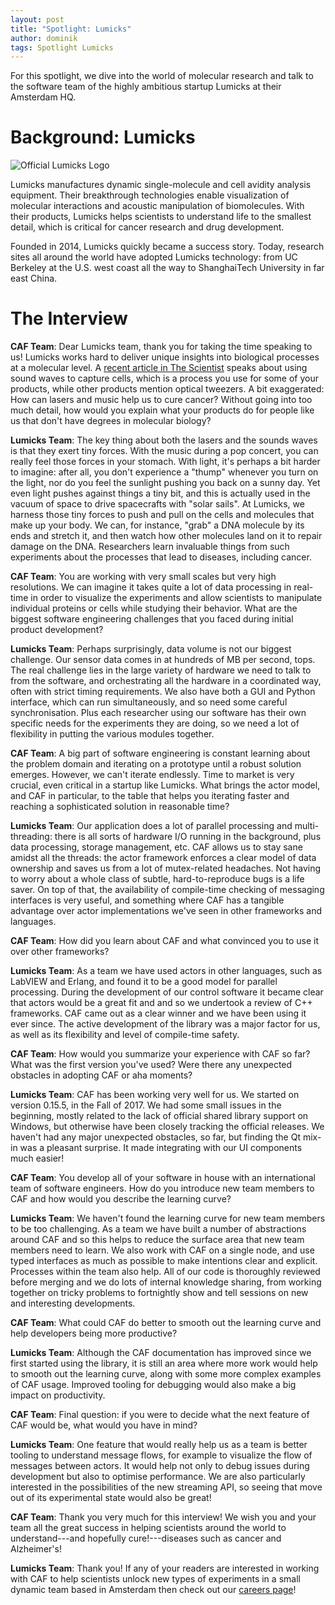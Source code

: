 ```yaml
---
layout: post
title: "Spotlight: Lumicks"
author: dominik
tags: Spotlight Lumicks
---
```


For this spotlight, we dive into the world of molecular research and talk to
the software team of the highly ambitious startup Lumicks at their Amsterdam
HQ.

# Background: Lumicks

<img class="centered-image" src="{{ site.url }}/static/img/lumicks.png"
     alt="Official Lumicks Logo">

Lumicks manufactures dynamic single-molecule and cell avidity analysis
equipment. Their breakthrough technologies enable visualization of molecular
interactions and acoustic manipulation of biomolecules. With their products,
Lumicks helps scientists to understand life to the smallest detail, which is
critical for cancer research and drug development.

Founded in 2014, Lumicks quickly became a success story. Today, research sites
all around the world have adopted Lumicks technology: from UC Berkeley at the
U.S. west coast all the way to ShanghaiTech University in far east China.

# The Interview

__CAF Team__: Dear Lumicks team, thank you for taking the time speaking to us!
Lumicks works hard to deliver unique insights into biological processes at a
molecular level. A [recent article in The
Scientist](https://www.the-scientist.com/modus-operandi/dancing-cells-65127/amp)
speaks about using sound waves to capture cells, which is a process you use for
some of your products, while other products mention optical tweezers. A bit
exaggerated: How can lasers and music help us to cure cancer? Without going
into too much detail, how would you explain what your products do for people
like us that don't have degrees in molecular biology?

__Lumicks Team__: The key thing about both the lasers and the sounds waves is
that they exert tiny forces. With the music during a pop concert, you can
really feel those forces in your stomach. With light, it's perhaps a bit harder
to imagine: after all, you don't experience a "thump" whenever you turn on the
light, nor do you feel the sunlight pushing you back on a sunny day. Yet even
light pushes against things a tiny bit, and this is actually used in the vacuum
of space to drive spacecrafts with "solar sails". At Lumicks, we harness those
tiny forces to push and pull on the cells and molecules that make up your body.
We can, for instance, "grab" a DNA molecule by its ends and stretch it, and
then watch how other molecules land on it to repair damage on the DNA.
Researchers learn invaluable things from such experiments about the processes
that lead to diseases, including cancer.

__CAF Team__: You are working with very small scales but very high resolutions.
We can imagine it takes quite a lot of data processing in real-time in order to
visualize the experiments and allow scientists to manipulate individual
proteins or cells while studying their behavior. What are the biggest software
engineering challenges that you faced during initial product development?

__Lumicks Team__: Perhaps surprisingly, data volume is not our biggest
challenge. Our sensor data comes in at hundreds of MB per second, tops. The
real challenge lies in the large variety of hardware we need to talk to from
the software, and orchestrating all the hardware in a coordinated way, often
with strict timing requirements. We also have both a GUI and Python interface,
which can run simultaneously, and so need some careful synchronisation. Plus
each researcher using our software has their own specific needs for the
experiments they are doing, so we need a lot of flexibility in putting the
various modules together.

__CAF Team__: A big part of software engineering is constant learning about the
problem domain and iterating on a prototype until a robust solution emerges.
However, we can't iterate endlessly. Time to market is very crucial, even
critical in a startup like Lumicks. What brings the actor model, and CAF in
particular, to the table that helps you iterating faster and reaching a
sophisticated solution in reasonable time?

__Lumicks Team__: Our application does a lot of parallel processing and
multi-threading: there is all sorts of hardware I/O running in the background,
plus data processing, storage management, etc. CAF allows us to stay sane
amidst all the threads: the actor framework enforces a clear model of data
ownership and saves us from a lot of mutex-related headaches. Not having to
worry about a whole class of subtle, hard-to-reproduce bugs is a life saver. On
top of that, the availability of compile-time checking of messaging interfaces
is very useful, and something where CAF has a tangible advantage over actor
implementations we've seen in other frameworks and languages.

__CAF Team__: How did you learn about CAF and what convinced you to use it over
other frameworks?

__Lumicks Team__: As a team we have used actors in other languages, such as
LabVIEW and Erlang, and found it to be a good model for parallel processing.
During the development of our control software it became clear that actors
would be a great fit and and so we undertook a review of C++ frameworks. CAF
came out as a clear winner and we have been using it ever since. The active
development of the library was a major factor for us, as well as its
flexibility and level of compile-time safety.

__CAF Team__: How would you summarize your experience with CAF so far? What was
the first version you've used? Were there any unexpected obstacles in adopting
CAF or aha moments?

__Lumicks Team__: CAF has been working very well for us. We started on version
0.15.5, in the Fall of 2017. We had some small issues in the beginning, mostly
related to the lack of official shared library support on Windows, but
otherwise have been closely tracking the official releases. We haven't had any
major unexpected obstacles, so far, but finding the Qt mix-in was a
pleasant surprise. It made integrating with our UI components much easier! 

__CAF Team__: You develop all of your software in house with an international
team of software engineers. How do you introduce new team members to CAF and
how would you describe the learning curve?

__Lumicks Team__: We haven't found the learning curve for new team members to
be too challenging. As a team we have built a number of abstractions around CAF
and so this helps to reduce the surface area that new team members need to
learn. We also work with CAF on a single node, and use typed interfaces as much
as possible to make intentions clear and explicit. Processes within the team
also help. All of our code is thoroughly reviewed before merging and we do lots
of internal knowledge sharing, from working together on tricky problems to
fortnightly show and tell sessions on new and interesting developments.

__CAF Team__: What could CAF do better to smooth out the learning curve and
help developers being more productive?

__Lumicks Team__: Although the CAF documentation has improved since we first
started using the library, it is still an area where more work would help to
smooth out the learning curve, along with some more complex examples of CAF
usage. Improved tooling for debugging would also make a big impact on
productivity. 

__CAF Team__: Final question: if you were to decide what the next feature of
CAF would be, what would you have in mind?

__Lumicks Team__: One feature that would really help us as a team is better
tooling to understand message flows, for example to visualize the flow of
messages between actors. It would help not only to debug issues during
development but also to optimise performance. We are also particularly
interested in the possibilities of the new streaming API, so seeing that move
out of its experimental state would also be great!

__CAF Team__: Thank you very much for this interview! We wish you and your team
all the great success in helping scientists around the world to
understand---and hopefully cure!---diseases such as cancer and Alzheimer's!

__Lumicks Team__: Thank you! If any of your readers are interested in working
with CAF to help scientists unlock new types of experiments in a small dynamic
team based in Amsterdam then check out our [careers
page](https://lumicks.com/careers/)!
